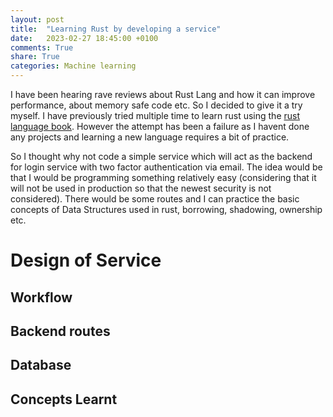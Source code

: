 ```yaml
---
layout: post
title:  "Learning Rust by developing a service"
date:   2023-02-27 18:45:00 +0100
comments: True
share: True
categories: Machine learning
---
```


I have been hearing rave reviews about Rust Lang and how it can improve performance, about memory safe code etc. So I decided to give it a try myself. I have previously tried multiple time to learn rust using the [rust language book](). However the attempt has been a failure as I havent done any projects and learning a new language requires a bit of practice. 

So I thought why not code a simple service which will act as the backend for login service with two factor authentication via email. The idea would be that I would be programming something relatively easy (considering that it will not be used in production so that the newest security is not considered). There would be some routes and I can practice the basic concepts of Data Structures used in rust, borrowing, shadowing, ownership etc. 

# Design of Service

## Workflow

## Backend routes

## Database

## Concepts Learnt 


